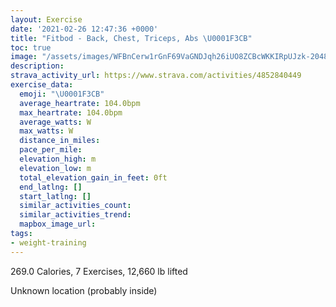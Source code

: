 ```yaml
---
layout: Exercise
date: '2021-02-26 12:47:36 +0000'
title: "Fitbod - Back, Chest, Triceps, Abs \U0001F3CB️"
toc: true
image: "/assets/images/WFBnCerw1rGnF69VaGNDJqh26iUO8ZCBcWKKIRpUJzk-2048x1152.jpg.jpeg"
description:
strava_activity_url: https://www.strava.com/activities/4852840449
exercise_data:
  emoji: "\U0001F3CB️"
  average_heartrate: 104.0bpm
  max_heartrate: 104.0bpm
  average_watts: W
  max_watts: W
  distance_in_miles:
  pace_per_mile:
  elevation_high: m
  elevation_low: m
  total_elevation_gain_in_feet: 0ft
  end_latlng: []
  start_latlng: []
  similar_activities_count:
  similar_activities_trend:
  mapbox_image_url:
tags:
- weight-training
---
```


269.0 Calories, 7 Exercises, 12,660 lb lifted

Unknown location (probably inside)
